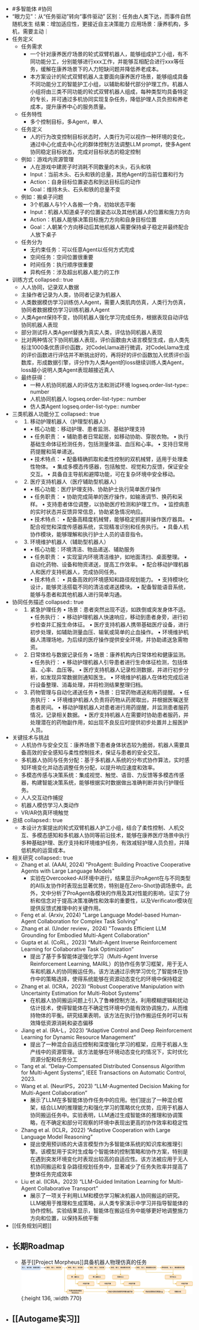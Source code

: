 - #多智能体 #协同
- “眼力见”：从“任务驱动”转向“事件驱动”
  区别：任务由人类下达，而事件自然随机发生
  结果：增加适应性，更接近自主决策能力
  应用场景：康养机构，多机，需要主动｜
- 任务定义
	- 任务需求
		- 一个针对康养医疗场景的轮式双臂机器人，能够组成护工小组，有不同功能分工，分别能够进行xxx工作，并能够互相配合进行xxx等任务，缓解在康养场景下的人力短缺问题并降低养老成本。
		- 本方案设计的轮式双臂机器人主要面向康养医疗场景，能够组成具备不同功能分工的智能护工小组，以辅助和替代部分护理工作。机器人小组将由三类不同功能的轮式双臂机器人组成，每种类型均具备特定的专长，并可通过多机协同实现复杂任务，降低护理人员负担和养老成本，提升康养中心的服务质量。
	- 任务特性
		- 多个控制目标，多Agent，单人
	- 任务定义
		- 人的行为改变控制目标状态时，人类行为可以视作一种环境的变化，通过中心化或去中心化的群体控制方法调整LLM prompt，使多Agent协同稳定目标状态，完成对目标状态的稳定控制
	- 例如：游戏内资源管理
		- 人在游戏中建房子时消耗不同数量的木头，石头和铁
		- Input：当前木头、石头和铁的总量，其他Agent的当前位置和行为
		- Action：自身目标位置姿态和到达目标后的动作
		- Goal：维持木头、石头和铁的总量不变
	- 例如：搬桌子问题
		- 3个机器人与1个人各搬一个角，初始状态平衡
		- Input：机器人知道桌子的位置姿态以及其他机器人的位置和施力方向
		- Action：机器人能够决策目标施力方向和自身目标位置
		- Goal：人朝某个方向移动后其他机器人需要保持桌子稳定并最终配合人放下桌子
	- 任务分为
		- 无约束任务：可以任意Agent以任何方式完成
		- 空间任务：空间位置很重要
		- 时间任务：执行顺序很重要
		- 异构任务：涉及超出机器人能力的工作
- 训练方式
  collapsed:: true
	- 人人协同，记录双人数据
	- 主操作者记录为人类，协同者记录为机器人
	- 人类数据模仿学习训练仿人Agent，需要人类肌肉仿真，人类行为仿真，协同者数据模仿学习训练机器人Agent
	- 人类Agent保持不变，协同机器人强化学习完成任务，根据表现自动评估协同机器人表现
	- 部分测试将人类Agent替换为真实人类，评估协同机器人表现
	- 比对两种情况下协同机器人表现，评价函数由大语言模型生成，由人类先标注1000条优质评价函数，对CodeLlama进行微调，对CodeLlama生成的评价函数进行评估并不断挑出好的，再将好的评价函数加入优质评价函数库，形成数据引擎，评分作为人类Agent的loss继续训练人类Agent，loss越小说明人类Agent表现越接近真人
	- 最终获得：
		- 一种人机协同机器人的评估方法和测试环境
		  logseq.order-list-type:: number
		- 人机协同机器人
		  logseq.order-list-type:: number
		- 仿人类Agent
		  logseq.order-list-type:: number
- 三类机器人功能分工
  collapsed:: true
	- 1.	移动护理机器人（护理型机器人）
		- •	核心功能：移动护理、患者监测、基础护理支持
		- •	任务职责：
		  •	辅助患者日常起居，如移动协助、穿脱衣物。
		  •	执行基础生命体征检测任务，包括测量体温、血压和心率。
		  •	支持日常用药提醒和简单递送。
		- •	技术特点：
		  •	配备精确抓取和柔性控制的双机械臂，适用于处理柔性物体。
		  •	集成多模态传感器，包括触觉、视觉和力反馈，保证安全交互。
		  •	具备自主导航和避障功能，可在复杂环境中安全移动。
	- 2.	医疗支持机器人（医疗辅助型机器人）
		- •	核心功能：医疗护理支持、协助护士执行简单医疗操作
		- •	任务职责：
		  •	协助完成简单的医疗操作，如输液调节、换药和采样。
		  •	支持患者体位调整，以协助医疗检测和护理工作。
		  •	监控病患的实时状态并反馈异常信息，协助紧急情况响应。
		- •	技术特点：
		  •	配备高精度机械臂，能够稳定抓握并操作医疗器具。
		  •	配合视觉和深度传感器系统，实现精准识别和任务执行。
		  •	具备人机协作模块，能够理解和执行护士人员的语音指令。
	- 3.	环境维护机器人（辅助型机器人）
		- •	核心功能：环境清洁、物品递送、辅助服务
		- •	任务职责：
		  •	实现室内环境清洁维护，如地面清扫、桌面整理。
		  •	自动化药物、设备和物资递送，提高工作效率。
		  •	配合移动护理机器人和医疗支持机器人，完成协同任务。
		- •	技术特点：
		  •	具备高效的环境感知和路径规划能力。
		  •	支持模块化设计，能够灵活搭载不同的清洁或递送模块。
		  •	配备智能语音系统，能够与患者和其他机器人进行简单沟通。
- 协同任务描述
  collapsed:: true
	- 1.	紧急护理任务
	  •	场景：患者突然出现不适，如跌倒或突发身体不适。
	  •	任务执行：
	  •	移动护理机器人快速响应，移动到患者身旁，进行初步检查并汇报生命体征。
	  •	医疗支持机器人携带基础医疗设备，进行初步处理，如辅助测量血压、输氧或简单的止血操作。
	  •	环境维护机器人清理场地，为后续的医疗操作提供安全环境，并协助递送急需物资。
	- 2.	日常体检与数据记录任务
	  •	场景：康养机构内日常体检和健康监测。
	  •	任务执行：
	  •	移动护理机器人引导患者进行生命体征检测，包括体温、心率、血压等。
	  •	医疗支持机器人记录检测数据，并进行初步分析，如发现异常数据则通知医生。
	  •	环境维护机器人在体检完成后进行设备整理、消毒处理，并将检测结果整理归档。
	- 3.	药物管理与自动化递送任务
	  •	场景：日常药物递送和用药提醒。
	  •	任务执行：
	  •	环境维护机器人负责将药物从药房取出，并根据医嘱送至患者房间。
	  •	移动护理机器人对患者进行用药提醒，并监测患者服药情况，记录相关数据。
	  •	医疗支持机器人在需要时协助患者服药，并处理潜在的药物副作用，如出现不良反应时提供初步处置并上报医护人员。
- 关键技术与挑战
	- 人机协作与安全交互：康养场景下患者身体状态较为脆弱，机器人需要具备高效的安全感知与柔性控制技术，保证与患者的安全交互。
	- 多机器人协同与任务分配：基于多机器人系统的分布式协作算法，实时感知环境变化并动态调整任务分配，以提升响应速度和效率。
	- 多模态传感与决策系统：集成视觉、触觉、语音、力反馈等多模态传感器，构建智能决策系统，能够根据实时数据做出准确判断并执行护理任务。
	- 人人交互动作捕捉
	- 机器人模仿学习人类动作
	- VR/AR仿真环境触觉
- 总结
  collapsed:: true
	- 本设计方案提出的轮式双臂机器人护工小组，结合了柔性控制、人机交互、多模态感知和多机器人协同等前沿技术，能够在康养医疗场景中执行多种基础护理、医疗支持和环境维护任务，有效减轻护理人员负担，并降低机构的运营成本。
- 相关研究
  collapsed:: true
	- Zhang et al. (AAAI, 2024) "ProAgent: Building Proactive Cooperative Agents with Large Language Models"
		- 实验在Overcooked-AI环境中进行，结果显示ProAgent在与不同类型的AI队友协作时表现出显著优势，特别是在Zero-Shot协调场景中。此外，文中分析了ProAgent各模块的作用及其对性能的影响，证实了分析和信念对于提高决策准确性和效率的重要性，以及Verificator模块在提供反馈式推理中的关键作用。
	- Feng et al. (Arxiv, 2024) "Large Language Model-based Human-Agent Collaboration for Complex Task Solving"
	- Zhang et al. (Under review，2024) "Towards Efficient LLM Grounding for Embodied Multi-Agent Collaboration"
	- Gupta et al. (CoRL，2023) “Multi-Agent Inverse Reinforcement Learning for Collaborative Task Optimization”
		- 提出了基于多智能体逆强化学习（Multi-Agent Inverse Reinforcement Learning, MAIRL）的协作任务学习框架，用于无人车和机器人的协同搬运任务。该方法通过示例学习优化了智能体在协作中的策略选择，使得系统能够在资源动态变化的环境中保持稳定
	- Zhang et al. (ICRA，2023) “Robust Cooperative Manipulation with Uncertainty Estimation for Multi-Robot Systems”
		- 在机器人协同搬运问题上引入了鲁棒控制方法，利用模糊逻辑和扰动估计技术，使得智能体在不确定性环境中仍能有效协调施力，从而维持物体的平衡。研究结果表明，该方法在执行协作搬运任务时可以有效降低资源消耗和姿态偏移
	- Jiang et al. (RA-L，2023) “Adaptive Control and Deep Reinforcement Learning for Dynamic Resource Management”
		- 提出了一种混合自适应控制和深度强化学习的框架，应用于机器人生产线中的资源管理。该方法能够在环境动态变化的情况下，实时优化资源分配和任务分工
	- Tang et al. “Delay-Compensated Distributed Consensus Algorithm for Multi-Agent Systems”, IEEE Transactions on Automatic Control, 2023.
	- Wang et al. (NeurIPS，2023) “LLM-Augmented Decision Making for Multi-Agent Collaboration”
		- 展示了LLM在多智能体协作任务中的应用。他们提出了一种混合框架，结合LLM的推理能力和强化学习的策略优化优势，应用于机器人协同搬运任务中。实验表明，LLM通过生成智能体的推理和协调策略，在不确定和部分可观察的环境中表现出更高的协作效率和稳定性
	- Zhang et al. (ICLR，2022) “Adaptive Cooperation with Large Language Model Reasoning”
		- 提出使用预训练的大语言模型作为多智能体系统的知识库和推理引擎。该模型用于实时生成每个智能体的控制策略和协作方案，特别是在遇到突发环境变化时表现出较高的自适应性。该方法被应用于无人机协同搬运和复杂路径规划任务中，显著减少了任务失败率并提高了整体任务完成效率
	- Liu et al. (ICRA，2023) “LLM-Guided Imitation Learning for Multi-Agent Collaborative Transport”
		- 展示了一项关于利用LLM和模仿学习解决机器人协同搬运的研究。LLM被用于推理和生成策略，从人类专家演示中学习并指导智能体的协作控制。实验结果显示，智能体在搬运任务中能够更好地调整施力方向和位置，以保持系统平衡
- [[任务规划问题]]
- ## 长期Roadmap
	- 基于[[Project Morpheus]]具备机器人物理仿真的任务
	  ![多智能体协同人类完成任务路线图.png](../assets/多智能体协同人类完成任务路线图_1729992866591_0.png){:height 136, :width 770}
- ## [[Autogame实习]]